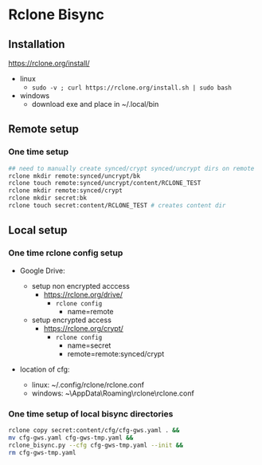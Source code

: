 # Rclone Bisync

## Installation

<https://rclone.org/install/>

- linux
    - `sudo -v ; curl https://rclone.org/install.sh | sudo bash`
- windows
    - download exe and place in ~/.local/bin

## Remote setup

### One time setup

```bash
## need to manually create synced/crypt synced/uncrypt dirs on remote
rclone mkdir remote:synced/uncrypt/bk
rclone touch remote:synced/uncrypt/content/RCLONE_TEST
rclone mkdir remote:synced/crypt
rclone mkdir secret:bk
rclone touch secret:content/RCLONE_TEST # creates content dir
```

## Local setup

### One time rclone config setup

- Google Drive:
    - setup non encrypted acccess
        - <https://rclone.org/drive/>
            - `rclone config`
                - name=remote
    - setup encrypted access
        - <https://rclone.org/crypt/>
            - `rclone config`
                - name=secret
                - remote=remote:synced/crypt

- location of cfg:
    - linux: ~/.config/rclone/rclone.conf
    - windows: ~\AppData\Roaming\rclone\rclone.conf

### One time setup of local bisync directories

```bash
rclone copy secret:content/cfg/cfg-gws.yaml . &&
mv cfg-gws.yaml cfg-gws-tmp.yaml &&
rclone_bisync.py --cfg cfg-gws-tmp.yaml --init &&
rm cfg-gws-tmp.yaml
```
